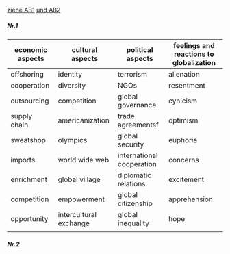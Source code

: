 

[ziehe AB1](../../../../docs/images/WIN_20240222_12_07_51_Scan.jpg)
[und AB2](../../../../docs/images/WIN_20240222_12_08_11_Scan.jpg)

##### Nr.1 

| economic aspects | cultural aspects       | political aspects         | feelings and reactions to globalization |
| ---------------- | ---------------------- | ------------------------- | --------------------------------------- |
| offshoring       | identity               | terrorism                 | alienation                              |
| cooperation      | diversity              | NGOs                      | resentment                              |
| outsourcing      | competition            | global governance         | cynicism                                |
| supply chain     | americanization        | trade agreementsf         | optimism                                |
| sweatshop        | olympics               | global security           | euphoria                                |
| imports          | world wide web         | international cooperation | concerns                                |
| enrichment       | global village         | diplomatic relations      | excitement                              |
| competition      | empowerment            | global citizenship        | apprehension                            |
| opportunity      | intercultural exchange | global inequality         | hope                                    |
|                  |                        |                           |                                         |
##### Nr.2 

